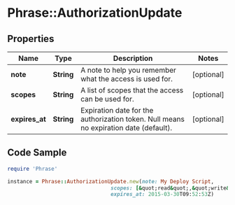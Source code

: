# Phrase::AuthorizationUpdate

## Properties

Name | Type | Description | Notes
------------ | ------------- | ------------- | -------------
**note** | **String** | A note to help you remember what the access is used for. | [optional] 
**scopes** | **String** | A list of scopes that the access can be used for. | [optional] 
**expires_at** | **String** | Expiration date for the authorization token. Null means no expiration date (default). | [optional] 

## Code Sample

```ruby
require 'Phrase'

instance = Phrase::AuthorizationUpdate.new(note: My Deploy Script,
                                 scopes: [&quot;read&quot;,&quot;write&quot;],
                                 expires_at: 2015-03-30T09:52:53Z)
```


